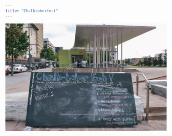 ```yaml
---
title: "Chalktoberfest"
---
```


![Chalktoberfest](assets/img/work/chalktoberfest/chalktoberfest.jpg)
